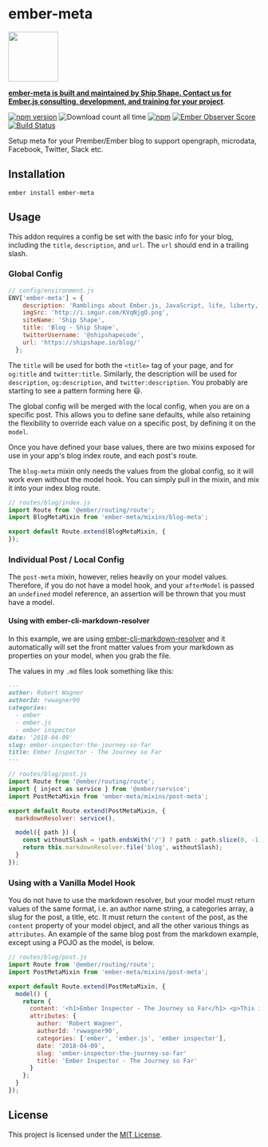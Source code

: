 ember-meta
==============================================================================

<a href="https://shipshape.io/"><img src="http://i.imgur.com/KVqNjgO.png" width="100" height="100"/></a>

**[ember-meta is built and maintained by Ship Shape. Contact us for Ember.js consulting, development, and training for your project](https://shipshape.io/ember-consulting)**.

[![npm version](https://badge.fury.io/js/ember-meta.svg)](http://badge.fury.io/js/ember-meta)
![Download count all time](https://img.shields.io/npm/dt/ember-meta.svg)
[![npm](https://img.shields.io/npm/dm/ember-meta.svg)]()
[![Ember Observer Score](http://emberobserver.com/badges/ember-meta.svg)](http://emberobserver.com/addons/ember-meta)
[![Build Status](https://travis-ci.org/shipshapecode/ember-meta.svg)](https://travis-ci.org/shipshapecode/ember-meta)

Setup meta for your Prember/Ember blog to support opengraph, microdata, Facebook, Twitter, Slack etc.

Installation
------------------------------------------------------------------------------

```
ember install ember-meta
```

Usage
------------------------------------------------------------------------------
This addon requires a config be set with the basic info for your blog, including the `title`,
`description`, and `url`. The `url` should end in a trailing slash.

### Global Config

```js
// config/environment.js
ENV['ember-meta'] = {
    description: 'Ramblings about Ember.js, JavaScript, life, liberty, and the pursuit of happiness.',
    imgSrc: 'http://i.imgur.com/KVqNjgO.png',
    siteName: 'Ship Shape',
    title: 'Blog - Ship Shape',
    twitterUsername: '@shipshapecode',
    url: 'https://shipshape.io/blog/'
  };
```

The `title` will be used for both the `<title>` tag of your page, and for `og:title` and `twitter:title`. Similarly, the
description will be used for `description`, `og:description`, and `twitter:description`. You probably are starting to see
a pattern forming here :smiley:.

The global config will be merged with the local config, when you are on a specific post. This allows you to define
sane defaults, while also retaining the flexibility to override each value on a specific post, by defining it on the
`model`.

Once you have defined your base values, there are two mixins exposed for use in your app's blog index route, and each post's route.

The `blog-meta` mixin only needs the values from the global config, so it will work even without the model hook. You can
simply pull in the mixin, and mix it into your index blog route.

```js
// routes/blog/index.js
import Route from '@ember/routing/route';
import BlogMetaMixin from 'ember-meta/mixins/blog-meta';

export default Route.extend(BlogMetaMixin, {
});
```

### Individual Post / Local Config
The `post-meta` mixin, however, relies heavily on your model values. Therefore, if you do not have a model hook, and 
your `afterModel` is passed an `undefined` model reference, an assertion will be thrown that you must have a model.


#### Using with ember-cli-markdown-resolver
In this example, we are using [ember-cli-markdown-resolver](https://github.com/willviles/ember-cli-markdown-resolver)
and it automatically will set the front matter values from your markdown as properties on your model, when you grab the file.

The values in my `.md` files look something like this:

```md
---
author: Robert Wagner
authorId: rwwagner90
categories: 
  - ember
  - ember.js
  - ember inspector
date: '2018-04-09'
slug: ember-inspector-the-journey-so-far
title: Ember Inspector - The Journey so Far
---
```

```js
// routes/blog/post.js
import Route from '@ember/routing/route';
import { inject as service } from '@ember/service';
import PostMetaMixin from 'ember-meta/mixins/post-meta';

export default Route.extend(PostMetaMixin, {
  markdownResolver: service(),

  model({ path }) {
    const withoutSlash = !path.endsWith('/') ? path : path.slice(0, -1);
    return this.markdownResolver.file('blog', withoutSlash);
  }
});
```

### Using with a Vanilla Model Hook

You do not have to use the markdown resolver, but your model must return values of the same format, i.e. an author 
name string, a categories array, a slug for the post, a title, etc. It must return the `content` of the post, as
the `content` property of your model object, and all the other various things as `attributes`. An example of the
same blog post from the markdown example, except using a POJO as the model, is below.

```js
// routes/blog/post.js
import Route from '@ember/routing/route';
import PostMetaMixin from 'ember-meta/mixins/post-meta';

export default Route.extend(PostMetaMixin, {
  model() {
    return {
      content: '<h1>Ember Inspector - The Journey so Far</h1> <p>This is a post body!</p>',
      attributes: {
        author: 'Robert Wagner',
        authorId: 'rwwagner90',
        categories: ['ember', 'ember.js', 'ember inspector'],
        date: '2018-04-09',
        slug: 'ember-inspector-the-journey-so-far'
        title: 'Ember Inspector - The Journey so Far'
      }
    };
  }
});
```


License
------------------------------------------------------------------------------

This project is licensed under the [MIT License](LICENSE.md).
